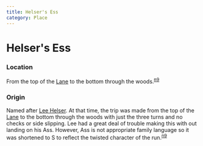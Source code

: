 ```yaml
---
title: Helser's Ess
category: Place
---
```

# Helser's Ess
### Location

From the top of the [Lane](/Run/Lane) to the bottom through the woods.<sup>[n9][]</sup>

### Origin

Named after [Lee Helser](/Person/Lee-Helser). At that time, the trip was made from the top of the [Lane](/Run/Lane) to the bottom through the woods with just the three turns and no checks or side slipping. Lee had a great deal of trouble making this with out landing on his Ass. However, Ass is not appropriate family language so it was shortened to S to reflect the twisted character of the run.<sup>[n9][]</sup>


[n9]: /Names-2009